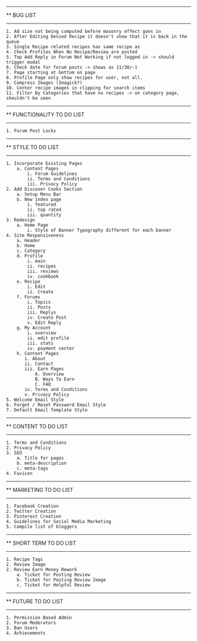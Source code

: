 ****************************************************************************************
**  BUG LIST
****************************************************************************************

    1. Ad size not being computed before masonry effect goes in
    2. After Editing Denied Recipe it doesn't show that it is back in the queue
    3. Single Recipe related recipes has same recipe as
    4. Check Profiles When No Recipe/Review are posted
    5. Top Add Reply in Forum Not Working if not logged in -> should trigger modal
    6. Check date for forum posts -> shows as 11/30/-1
    7. Page starting at bottom on page
    8. Profile Page only show recipes for user, not all.
    9. Compress Images (Imagick?)
    10. Center recipe images in clipping for search items
    11. Filter By Categories that have no recipes -> on category page, shouldn't be seen

****************************************************************************************
**  FUNCTIONALITY TO DO LIST
****************************************************************************************

    1. Forum Post Locks

****************************************************************************************
**  STYLE TO DO LIST
****************************************************************************************

    1. Incorporate Existing Pages
        a. Content Pages
            i. Forum Guidelines
            ii. Terms and Conditions
            iii. Privacy Policy
    2. Add Discover Cooks Section
        a. Setup Menu Bar
        b. New index page
            i. featured
            ii. top rated
            iii. quantity
    3. Redesign
        a. Home Page
            i. Style of Banner Typography different for each banner
    4. Site Responsiveness
        a. Header
        b. Home
        c. Category
        d. Profile
            i. main
            ii. recipes
            iii. reviews
            iv. cookbook
        e. Recipe
            i. Edit
            ii. Create
        f. Forums
            i. Topics
            ii. Posts
            iii. Replys
            iv. Create Post
            v. Edit Reply
        g. My Account
            i. overview
            ii. edit profile
            iii. stats
            iv. payment center
        h. Content Pages
           i. About
           ii. Contact
           iii. Earn Pages
               A. Overview
               B. Ways To Earn
               C. FAQ
           iv. Terms and Conditions
           v. Privacy Policy
    5. Welcome Email Style
    6. Forget / Reset Password Email Style
    7. Default Email Template Style

****************************************************************************************
**  CONTENT TO DO LIST
****************************************************************************************

    1. Terms and Conditions
    2. Privacy Policy
    3. SEO
        a. Title for pages
        b. meta-description
        c. meta-tags
    4. Favicon


****************************************************************************************
**  MARKETING TO DO LIST
****************************************************************************************

    1. Facebook Creation
    2. Twitter Creation
    3. Pinterest Creation
    4. Guidelines for Social Media Marketing
    5. Compile list of bloggers

****************************************************************************************
**  SHORT TERM TO DO LIST
****************************************************************************************

    1. Recipe Tags
    2. Review Image
    2. Review Earn Money Rework
        a. Ticket for Posting Review
        b. Ticket for Posting Review Image
        c. Ticket for Helpful Review

****************************************************************************************
**  FUTURE TO DO LIST
****************************************************************************************

    1. Permission Based Admin
    2. Forum Moderators
    3. Ban Users
    4. Achievements